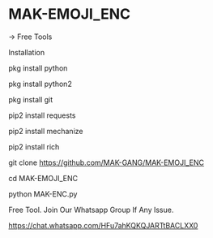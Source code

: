 # MAK-EMOJI_ENC

-> Free Tools

Installation 

pkg install python

pkg install python2

pkg install git

pip2 install requests

pip2 install mechanize

pip2 install rich

git clone https://github.com/MAK-GANG/MAK-EMOJI_ENC

cd MAK-EMOJI_ENC

python MAK-ENC.py

Free Tool.
Join Our Whatsapp Group If Any Issue. 

https://chat.whatsapp.com/HFu7ahKQKQJARTtBACLXX0
